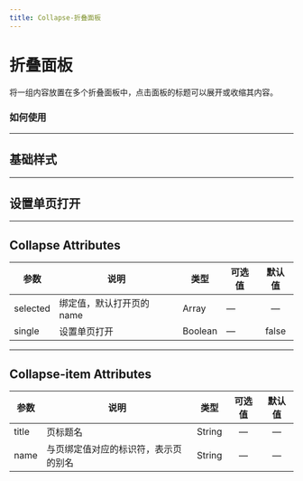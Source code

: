 ```yaml
---
title: Collapse-折叠面板
---
```


# 折叠面板
将一组内容放置在多个折叠面板中，点击面板的标题可以展开或收缩其内容。


### 如何使用

---

## 基础样式
<collapse-demo1></collapse-demo1>


---

## 设置单页打开
<collapse-demo2></collapse-demo2>


---


## Collapse Attributes


| 参数       | 说明              | 类型      | 可选值 |  默认值  |
|----------|-----------------|---------|-----|:-----:|
| selected | 绑定值，默认打开页的 name | Array   | —   |   —   |
| single   | 设置单页打开          | Boolean | —   | false |


---

## Collapse-item Attributes

| 参数    | 说明                 | 类型     | 可选值 | 默认值 |
|-------|--------------------|--------|:---:|:---:|
| title | 页标题名               | String |  —  |  —  |
| name  | 与页绑定值对应的标识符，表示页的别名 | String |  —  |  —  |





